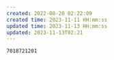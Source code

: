 ```yaml
---
created: 2022-08-20 02:22:09
created time: 2023-11-11 HH:mm:ss
updated time: 2023-11-13 HH:mm:ss
updated: 2023-11-13T02:21
---
```


```jsx::Musicbar
7018721201
```
